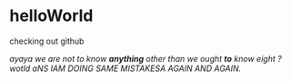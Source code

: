# helloWorld
checking out github

_ayaya  we are not to know **anything** other than we ought **to** know eight ? wotld aNS IAM DOING
SAME MISTAKESA AGAIN AND AGAIN._
